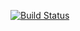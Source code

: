 
[![Build Status](https://dev.azure.com/martinetherton63/ons-be/_apis/build/status/metherton.ons-be?branchName=master)](https://dev.azure.com/martinetherton63/ons-be/_build/latest?definitionId=7&branchName=master)
